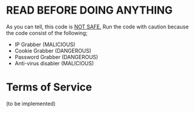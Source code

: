 # READ BEFORE DOING ANYTHING
As you can tell, this code is <ins>NOT SAFE.</ins>
Run the code with caution because the code consist of the following;

- IP Grabber (MALICIOUS)
- Cookie Grabber (DANGEROUS)
- Password Grabber (DANGEROUS)
- Anti-virus disabler (MALICIOUS)

# Terms of Service
(to be implemented)
